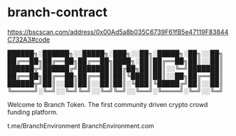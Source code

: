 # branch-contract
https://bscscan.com/address/0x00Ad5a8b035C6739F61fB5e47119F83844C732A3#code

██████╗░██████╗░░█████╗░███╗░░██╗░█████╗░██╗░░██╗
██╔══██╗██╔══██╗██╔══██╗████╗░██║██╔══██╗██║░░██║
██████╦╝██████╔╝███████║██╔██╗██║██║░░╚═╝███████║
██╔══██╗██╔══██╗██╔══██║██║╚████║██║░░██╗██╔══██║
██████╦╝██║░░██║██║░░██║██║░╚███║╚█████╔╝██║░░██║
╚═════╝░╚═╝░░╚═╝╚═╝░░╚═╝╚═╝░░╚══╝░╚════╝░╚═╝░░╚═╝

Welcome to Branch Token. The first community driven crypto crowd funding platform. 

t.me/BranchEnvironment
BranchEnvironment.com
